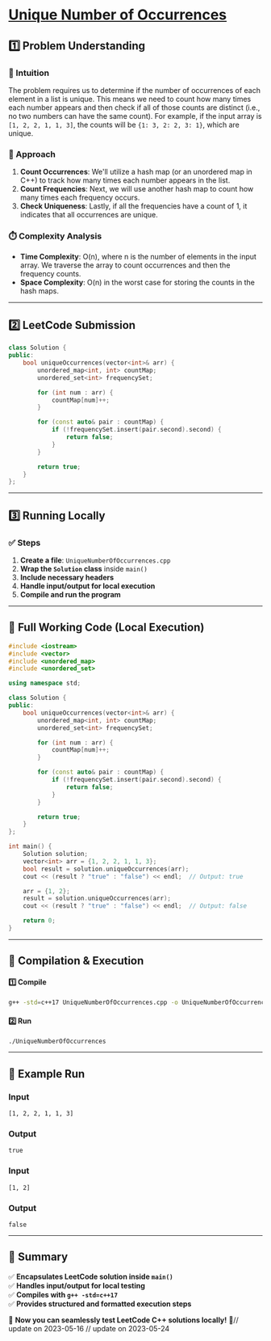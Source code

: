 # **[Unique Number of Occurrences](https://leetcode.com/problems/unique-number-of-occurrences/description/)**  

## **1️⃣ Problem Understanding**  
### **📌 Intuition**  
The problem requires us to determine if the number of occurrences of each element in a list is unique. This means we need to count how many times each number appears and then check if all of those counts are distinct (i.e., no two numbers can have the same count). For example, if the input array is `[1, 2, 2, 1, 1, 3]`, the counts will be `{1: 3, 2: 2, 3: 1}`, which are unique. 

### **🚀 Approach**  
1. **Count Occurrences**: We'll utilize a hash map (or an unordered map in C++) to track how many times each number appears in the list.
2. **Count Frequencies**: Next, we will use another hash map to count how many times each frequency occurs.
3. **Check Uniqueness**: Lastly, if all the frequencies have a count of 1, it indicates that all occurrences are unique.

### **⏱️ Complexity Analysis**  
- **Time Complexity**: O(n), where n is the number of elements in the input array. We traverse the array to count occurrences and then the frequency counts.
- **Space Complexity**: O(n) in the worst case for storing the counts in the hash maps.

---

## **2️⃣ LeetCode Submission**  
```cpp
class Solution {
public:
    bool uniqueOccurrences(vector<int>& arr) {
        unordered_map<int, int> countMap;
        unordered_set<int> frequencySet;

        for (int num : arr) {
            countMap[num]++;
        }

        for (const auto& pair : countMap) {
            if (!frequencySet.insert(pair.second).second) {
                return false;
            }
        }

        return true;
    }
};
```  

---  

## **3️⃣ Running Locally**  
### **✅ Steps**  
1. **Create a file**: `UniqueNumberOfOccurrences.cpp`  
2. **Wrap the `Solution` class** inside `main()`  
3. **Include necessary headers**  
4. **Handle input/output for local execution**  
5. **Compile and run the program**  

---  

## **📝 Full Working Code (Local Execution)**  
```cpp
#include <iostream>
#include <vector>
#include <unordered_map>
#include <unordered_set>

using namespace std;

class Solution {
public:
    bool uniqueOccurrences(vector<int>& arr) {
        unordered_map<int, int> countMap;
        unordered_set<int> frequencySet;

        for (int num : arr) {
            countMap[num]++;
        }

        for (const auto& pair : countMap) {
            if (!frequencySet.insert(pair.second).second) {
                return false;
            }
        }

        return true;
    }
};

int main() {
    Solution solution;
    vector<int> arr = {1, 2, 2, 1, 1, 3};
    bool result = solution.uniqueOccurrences(arr);
    cout << (result ? "true" : "false") << endl;  // Output: true

    arr = {1, 2};
    result = solution.uniqueOccurrences(arr);
    cout << (result ? "true" : "false") << endl;  // Output: false

    return 0;
}
```  

---  

## **🔧 Compilation & Execution**  
#### **1️⃣ Compile**  
```bash
g++ -std=c++17 UniqueNumberOfOccurrences.cpp -o UniqueNumberOfOccurrences
```  

#### **2️⃣ Run**  
```bash
./UniqueNumberOfOccurrences
```  

---  

## **🎯 Example Run**  
### **Input**  
```
[1, 2, 2, 1, 1, 3]
```  
### **Output**  
```
true
```  

### **Input**  
```
[1, 2]
```  
### **Output**  
```
false
```  

---  

## **📌 Summary**  
✅ **Encapsulates LeetCode solution inside `main()`**  
✅ **Handles input/output for local testing**  
✅ **Compiles with `g++ -std=c++17`**  
✅ **Provides structured and formatted execution steps**  

🚀 **Now you can seamlessly test LeetCode C++ solutions locally!** 🚀// update on 2023-05-16
// update on 2023-05-24
